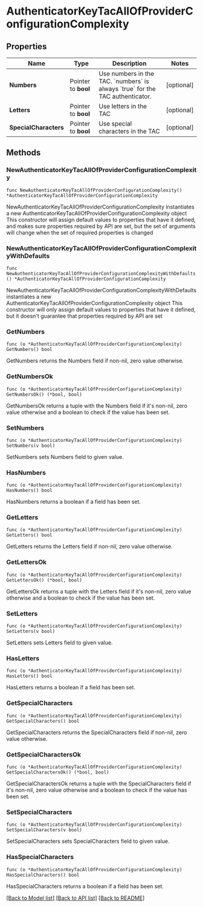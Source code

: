 # AuthenticatorKeyTacAllOfProviderConfigurationComplexity

## Properties

Name | Type | Description | Notes
------------ | ------------- | ------------- | -------------
**Numbers** | Pointer to **bool** | Use numbers in the TAC. &#x60;numbers&#x60; is always &#x60;true&#x60; for the TAC authenticator. | [optional] 
**Letters** | Pointer to **bool** | Use letters in the TAC | [optional] 
**SpecialCharacters** | Pointer to **bool** | Use special characters in the TAC | [optional] 

## Methods

### NewAuthenticatorKeyTacAllOfProviderConfigurationComplexity

`func NewAuthenticatorKeyTacAllOfProviderConfigurationComplexity() *AuthenticatorKeyTacAllOfProviderConfigurationComplexity`

NewAuthenticatorKeyTacAllOfProviderConfigurationComplexity instantiates a new AuthenticatorKeyTacAllOfProviderConfigurationComplexity object
This constructor will assign default values to properties that have it defined,
and makes sure properties required by API are set, but the set of arguments
will change when the set of required properties is changed

### NewAuthenticatorKeyTacAllOfProviderConfigurationComplexityWithDefaults

`func NewAuthenticatorKeyTacAllOfProviderConfigurationComplexityWithDefaults() *AuthenticatorKeyTacAllOfProviderConfigurationComplexity`

NewAuthenticatorKeyTacAllOfProviderConfigurationComplexityWithDefaults instantiates a new AuthenticatorKeyTacAllOfProviderConfigurationComplexity object
This constructor will only assign default values to properties that have it defined,
but it doesn't guarantee that properties required by API are set

### GetNumbers

`func (o *AuthenticatorKeyTacAllOfProviderConfigurationComplexity) GetNumbers() bool`

GetNumbers returns the Numbers field if non-nil, zero value otherwise.

### GetNumbersOk

`func (o *AuthenticatorKeyTacAllOfProviderConfigurationComplexity) GetNumbersOk() (*bool, bool)`

GetNumbersOk returns a tuple with the Numbers field if it's non-nil, zero value otherwise
and a boolean to check if the value has been set.

### SetNumbers

`func (o *AuthenticatorKeyTacAllOfProviderConfigurationComplexity) SetNumbers(v bool)`

SetNumbers sets Numbers field to given value.

### HasNumbers

`func (o *AuthenticatorKeyTacAllOfProviderConfigurationComplexity) HasNumbers() bool`

HasNumbers returns a boolean if a field has been set.

### GetLetters

`func (o *AuthenticatorKeyTacAllOfProviderConfigurationComplexity) GetLetters() bool`

GetLetters returns the Letters field if non-nil, zero value otherwise.

### GetLettersOk

`func (o *AuthenticatorKeyTacAllOfProviderConfigurationComplexity) GetLettersOk() (*bool, bool)`

GetLettersOk returns a tuple with the Letters field if it's non-nil, zero value otherwise
and a boolean to check if the value has been set.

### SetLetters

`func (o *AuthenticatorKeyTacAllOfProviderConfigurationComplexity) SetLetters(v bool)`

SetLetters sets Letters field to given value.

### HasLetters

`func (o *AuthenticatorKeyTacAllOfProviderConfigurationComplexity) HasLetters() bool`

HasLetters returns a boolean if a field has been set.

### GetSpecialCharacters

`func (o *AuthenticatorKeyTacAllOfProviderConfigurationComplexity) GetSpecialCharacters() bool`

GetSpecialCharacters returns the SpecialCharacters field if non-nil, zero value otherwise.

### GetSpecialCharactersOk

`func (o *AuthenticatorKeyTacAllOfProviderConfigurationComplexity) GetSpecialCharactersOk() (*bool, bool)`

GetSpecialCharactersOk returns a tuple with the SpecialCharacters field if it's non-nil, zero value otherwise
and a boolean to check if the value has been set.

### SetSpecialCharacters

`func (o *AuthenticatorKeyTacAllOfProviderConfigurationComplexity) SetSpecialCharacters(v bool)`

SetSpecialCharacters sets SpecialCharacters field to given value.

### HasSpecialCharacters

`func (o *AuthenticatorKeyTacAllOfProviderConfigurationComplexity) HasSpecialCharacters() bool`

HasSpecialCharacters returns a boolean if a field has been set.


[[Back to Model list]](../README.md#documentation-for-models) [[Back to API list]](../README.md#documentation-for-api-endpoints) [[Back to README]](../README.md)


